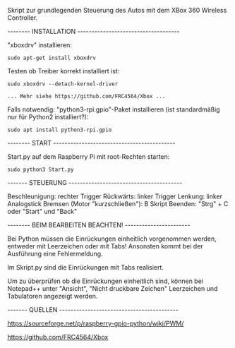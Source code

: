 Skript zur grundlegenden Steuerung des Autos mit dem XBox 360 Wireless Controller.

-------- INSTALLATION ------------------------------------

"xboxdrv" installieren:

	sudo apt-get install xboxdrv

Testen ob Treiber korrekt installiert ist:

	sudo xboxdrv --detach-kernel-driver

	... Mehr siehe https://github.com/FRC4564/Xbox ...

Falls notwendig: "python3-rpi.gpio"-Paket installieren (ist standardmäßig nur für Python2 installiert?):

	sudo apt install python3-rpi.gpio
	

-------- START -------------------------------------------

Start.py auf dem Raspberry Pi mit root-Rechten starten:

	sudo python3 Start.py

------- STEUERUNG ----------------------------------------

Beschleunigung:				rechter Trigger
Rückwärts:				linker Trigger
Lenkung:				linker Analogstick
Bremsen (Motor "kurzschließen"): 	B
Skript Beenden:				"Strg" + C oder "Start" und "Back"



-------- BEIM BEARBEITEN BEACHTEN! -----------------------

Bei Python müssen die Einrückungen einheitlich vorgenommen werden, entweder mit Leerzeichen oder mit Tabs! Ansonsten kommt bei der Ausführung eine Fehlermeldung.

Im Skript.py sind die Einrückungen mit Tabs realisiert.

Um zu überprüfen ob die Einrückungen einheitlich sind, können bei Notepad++ unter "Ansicht", "Nicht druckbare Zeichen" Leerzeichen und Tabulatoren angezeigt werden.

------- QUELLEN ------------------------------------------

https://sourceforge.net/p/raspberry-gpio-python/wiki/PWM/

https://github.com/FRC4564/Xbox


